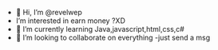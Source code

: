 - 👋 Hi, I’m @revelwep
- I’m interested in earn money ?XD
- 🌱 I’m currently learning Java,javascript,html,css,c#
- 💞️ I’m looking to collaborate on everything
-just send a msg

<!---
revelwep/revelwep is a ✨ special ✨ repository because its `README.md` (this file) appears on your GitHub profile.
You can click the Preview link to take a look at your changes.
--->
